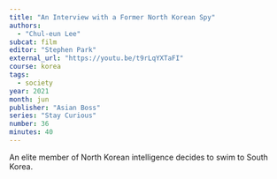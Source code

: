 ```yaml
---
title: "An Interview with a Former North Korean Spy"
authors:
  - "Chul-eun Lee"
subcat: film
editor: "Stephen Park"
external_url: "https://youtu.be/t9rLqYXTaFI"
course: korea
tags:
  - society
year: 2021
month: jun
publisher: "Asian Boss"
series: "Stay Curious"
number: 36
minutes: 40
---
```


An elite member of North Korean intelligence decides to swim to South Korea.
